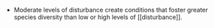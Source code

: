 - Moderate levels of disturbance create conditions that foster greater species diversity than low or high levels of [[disturbance]].